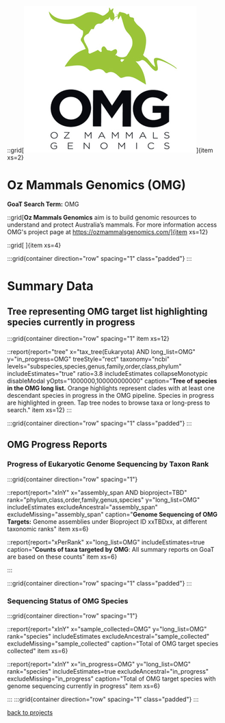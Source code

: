 ::grid[![GoaT](/static/images/omg-logo.jpeg)]{item xs=2}

# Oz Mammals Genomics (OMG)
**GoaT Search Term:** OMG


::grid[**Oz Mammals Genomics** aim is to build genomic resources to understand and protect Australia’s mammals. For more information access OMG's project page at https://ozmammalsgenomics.com/]{item xs=12}

::grid[ ]{item xs=4}


:::grid{container direction="row" spacing="1" class="padded"}
:::

# Summary Data

## Tree representing OMG target list highlighting species currently in progress

:::grid{container direction="row" spacing="1" item xs=12}

::report{report="tree" x="tax_tree(Eukaryota) AND long_list=OMG" y="in_progress=OMG" treeStyle="rect" taxonomy="ncbi" levels="subspecies,species,genus,family,order,class,phylum" includeEstimates="true" ratio=3.8 includeEstimates collapseMonotypic disableModal yOpts="1000000,100000000000" caption="**Tree of species in the OMG long list.** Orange highlights represent clades with at least one descendant species in progress in the OMG pipeline. Species in progress are highlighted in green. Tap tree nodes to browse taxa or long-press to search." item xs=12}
:::


:::grid{container direction="row" spacing="1" class="padded"}
:::

## OMG Progress Reports
### Progress of Eukaryotic Genome Sequencing by Taxon Rank
:::grid{container direction="row" spacing="1"}

::report{report="xInY" x="assembly_span AND bioproject=TBD" rank="phylum,class,order,family,genus,species" y="long_list=OMG" includeEstimates excludeAncestral="assembly_span" excludeMissing="assembly_span" caption="**Genome Sequencing of OMG Targets:** Genome assemblies under Bioproject ID xxTBDxx, at different taxonomic ranks" item xs=6}

::report{report="xPerRank" x="long_list=OMG" includeEstimates=true caption="**Counts of taxa targeted by OMG**: All summary reports on GoaT are based on these counts" item xs=6}

:::

:::grid{container direction="row" spacing="1" class="padded"}
:::

### Sequencing Status of OMG Species 

:::grid{container direction="row" spacing="1"}

::report{report="xInY" x="sample_collected=OMG" y="long_list=OMG" rank="species" includeEstimates excludeAncestral="sample_collected" excludeMissing="sample_collected" caption="Total of OMG target species collected" item xs=6}

::report{report="xInY" x="in_progress=OMG" y="long_list=OMG" rank="species" includeEstimates=true excludeAncestral="in_progress" excludeMissing="in_progress" caption="Total of OMG target species with genome sequencing currently in progress" item xs=6}

:::
:::grid{container direction="row" spacing="1" class="padded"}
:::



[back to projects](/projects)
